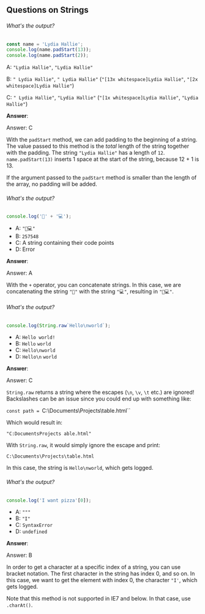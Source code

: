 ## Questions on Strings

###### What's the output?

```js
const name = 'Lydia Hallie';
console.log(name.padStart(13));
console.log(name.padStart(2));
```

A: `"Lydia Hallie"`, `"Lydia Hallie"`

B: `" Lydia Hallie"`, `" Lydia Hallie"` (`"[13x whitespace]Lydia Hallie"`, `"[2x whitespace]Lydia Hallie"`)

C: `" Lydia Hallie"`, `"Lydia Hallie"` (`"[1x whitespace]Lydia Hallie"`, `"Lydia Hallie"`)

**Answer**:

Answer: C

With the `padStart` method, we can add padding to the beginning of a string. The value passed to this method is the *total* length of the string together with the padding. The string `"Lydia Hallie"` has a length of `12`. `name.padStart(13)` inserts 1 space at the start of the string, because 12 + 1 is 13.

If the argument passed to the `padStart` method is smaller than the length of the array, no padding will be added.





###### What's the output?

```js
console.log('🥑' + '💻');
```



- A: `"🥑💻"`
- B: `257548`
- C: A string containing their code points
- D: Error

**Answer**:

Answer: A

With the `+` operator, you can concatenate strings. In this case, we are concatenating the string `"🥑"` with the string `"💻"`, resulting in `"🥑💻"`.





###### What's the output?

```js
console.log(String.raw`Hello\nworld`);
```

- A: `Hello world!`
- B: `Hello` 
     `world`
- C: `Hello\nworld`
- D: `Hello\n` 
      `world`

**Answer**:

Answer: C

`String.raw` returns a string where the escapes (`\n`, `\v`, `\t` etc.) are ignored! Backslashes can be an issue since you could end up with something like:

`const path = `C:\Documents\Projects\table.html``

Which would result in:

`"C:DocumentsProjects able.html"`

With `String.raw`, it would simply ignore the escape and print:

`C:\Documents\Projects\table.html`

In this case, the string is `Hello\nworld`, which gets logged.





###### What's the output?

```js
console.log('I want pizza'[0]);
```

- A: `"""`
- B: `"I"`
- C: `SyntaxError`
- D: `undefined`

**Answer**:

Answer: B

In order to get a character at a specific index of a  string, you can use bracket notation. The first character in the string  has index 0, and so on. In this case, we want to get the element with  index 0, the character `"I'`, which gets logged.

Note that this method is not supported in IE7 and below. In that case, use `.charAt()`.